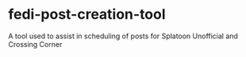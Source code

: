 # fedi-post-creation-tool
A tool used to assist in scheduling of posts for Splatoon Unofficial and Crossing Corner
